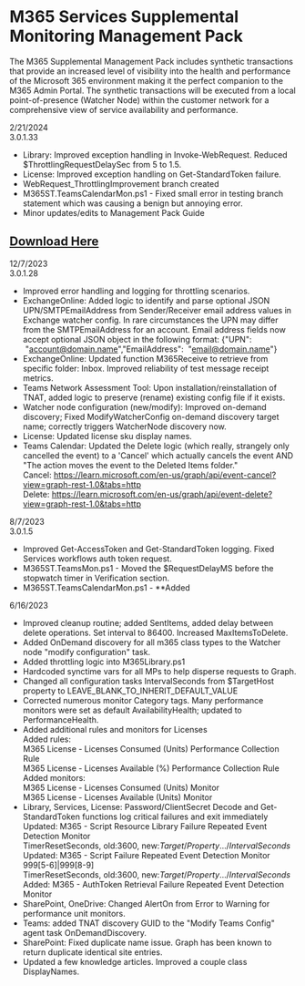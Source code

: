 # M365 Services Supplemental Monitoring Management Pack 
The M365 Supplemental Management Pack includes synthetic transactions that provide an increased level of visibility into the health and performance of the Microsoft 365 environment making it the perfect companion to the M365 Admin Portal. The synthetic transactions will be executed from a local point-of-presence (Watcher Node) within the customer network for a comprehensive view of service availability and performance.  

2/21/2024 <br>
3.0.1.33
- Library: Improved exception handling in Invoke-WebRequest. Reduced $ThrottlingRequestDelaySec from 5 to 1.5. 
- License: Improved exception handling on Get-StandardToken failure.
- WebRequest_ThrottlingImprovement branch created
- M365ST.TeamsCalendarMon.ps1 - Fixed small error in testing branch statement which was causing a benign but annoying error.
- Minor updates/edits to Management Pack Guide

## [Download Here][Download] 
[Download]: https://github.com/monitoringguys/M365SMP/releases/download/M365SMPv3/M365.Supplemental.MP-V3.0.1.33.zip 


12/7/2023 <br>
3.0.1.28
- Improved error handling and logging for throttling scenarios.
- ExchangeOnline: Added logic to identify and parse optional JSON UPN/SMTPEmailAddress from Sender/Receiver email address values in Exchange watcher config. In rare circumstances the UPN may differ from the SMTPEmailAddress for an account. Email address fields now accept optional JSON object in the following format: {"UPN":  "account@domain.name","EmailAddress":  "email@domain.name"}
- ExchangeOnline: Updated function M365Receive to retrieve from specific folder: Inbox. Improved reliability of test message receipt metrics.
- Teams Network Assessment Tool: Upon installation/reinstallation of TNAT, added logic to preserve (rename) existing config file if it exists.
- Watcher node configuration (new/modify): Improved on-demand discovery; Fixed ModifyWatcherConfig on-demand discovery target name; correctly triggers WatcherNode discovery now.
- License: Updated license sku display names.
- Teams Calendar: Updated the Delete logic (which really, strangely only cancelled the event) to a 'Cancel' which actually cancels the event AND "The action moves the event to the Deleted Items folder." <br>
Cancel: https://learn.microsoft.com/en-us/graph/api/event-cancel?view=graph-rest-1.0&tabs=http <br>
Delete: https://learn.microsoft.com/en-us/graph/api/event-delete?view=graph-rest-1.0&tabs=http <br>

8/7/2023 <br>
3.0.1.5
- Improved Get-AccessToken and Get-StandardToken logging. Fixed Services workflows auth token request. 
- M365ST.TeamsMon.ps1 - Moved the $RequestDelayMS before the stopwatch timer in Verification section.
- M365ST.TeamsCalendarMon.ps1 - **Added
  
6/16/2023
- Improved cleanup routine; added SentItems, added delay between delete operations. Set interval to 86400. Increased MaxItemsToDelete. 
 - Added OnDemand discovery for all m365 class types to the Watcher node "modify configuration" task.
 - Added throttling logic into M365Library.ps1
 - Hardcoded synctime vars for all MPs to help disperse requests to Graph.
 - Changed all configuration tasks IntervalSeconds from $TargetHost property to LEAVE_BLANK_TO_INHERIT_DEFAULT_VALUE
 - Corrected numerous monitor Category tags. Many performance monitors were set as default AvailabilityHealth; updated to PerformanceHealth.
 - Added additional rules and monitors for Licenses  
      Added rules:  
            M365 License - Licenses Consumed (Units) Performance Collection Rule  
            M365 License - Licenses Available (%) Performance Collection Rule  
      Added monitors:  
            M365 License - Licenses Consumed (Units) Monitor  
            M365 License - Licenses Available (Units) Monitor  
- Library, Services, License: Password/ClientSecret Decode and Get-StandardToken functions log critical failures and exit immediately  
      Updated: M365 <namespace> - Script Resource Library Failure Repeated Event Detection Monitor  
            TimerResetSeconds, old:3600, new:$Target/Property.../IntervalSeconds$  
      Updated: M365 <namespace> - Script Failure Repeated Event Detection Monitor  
            <RepeatedRegExEventDisplayNumber>999[5-6]|999[8-9]</RepeatedRegExEventDisplayNumber>  
            TimerResetSeconds, old:3600, new:$Target/Property.../IntervalSeconds$  
      Added: M365 <namespace> - AuthToken Retrieval Failure Repeated Event Detection Monitor  
 - SharePoint, OneDrive: Changed AlertOn from Error to Warning for performance unit monitors.
 - Teams: added TNAT discovery GUID to the "Modify Teams Config" agent task OnDemandDiscovery.
 - SharePoint: Fixed duplicate name issue. Graph has been known to return duplicate identical site entries.
 - Updated a few knowledge articles. Improved a couple class DisplayNames.



